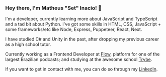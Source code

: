 ### Hey there, I'm Matheus "Set" Inacio! :grimacing:

I'm a developer, currently learning more about JavaScript and TypeScript and a tad bit about Python.
I've got some skills in HTML, CSS, JavaScript + some frameworks/etc like Node, Express, Puppeteer, React, Next.

I have studied C# and Unity in the past, after dropping my previous career as a high school tutor.

Currently working as a Frontend Developer at [Flow](https://flowpodcast.com.br), platform for one of the largest Brazilian podcasts; and studying at the awesome school [Trybe](https://www.betrybe.com/).

If you want to get in contact with me, you can do so through my [LinkedIn](https://www.linkedin.com/in/inaciomatheusdev/).
